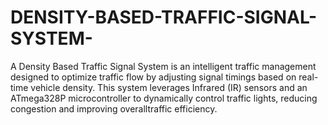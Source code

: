 # DENSITY-BASED-TRAFFIC-SIGNAL-SYSTEM-
A Density Based Traffic Signal System is an intelligent traffic management designed to optimize traffic flow by adjusting signal timings based on real-time vehicle density. This system leverages Infrared (IR) sensors and an ATmega328P microcontroller to dynamically control traffic lights, reducing congestion and improving overalltraffic efficiency.
